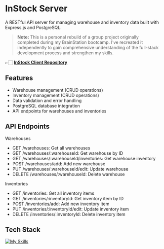 # InStock Server

A RESTful API server for managing warehouse and inventory data built with Express.js and PostgreSQL.

> **Note:** This is a personal rebuild of a group project originally completed during my BrainStation bootcamp. I've recreated it independently to gain comprehensive understanding of the full-stack development process and strengthen my skills.

👉🏻 **[InStock Client Repository](https://github.com/janessaperry/instock-client)**

## Features

- Warehouse management (CRUD operations)
- Inventory management (CRUD operations)
- Data validation and error handling
- PostgreSQL database integration
- API endpoints for warehouses and inventories

## API Endpoints

Warehouses

- GET /warehouses: Get all warehouses
- GET /warehouses/:warehouseId: Get warehouse by ID
- GET /warehouses/:warehouseId/inventories: Get warehouse inventory
- POST /warehouses/add: Add new warehouse
- PUT /warehouses/:warehouseId/edit: Update warehouse
- DELETE /warehouses/:warehouseId: Delete warehouse

Inventories

- GET /inventories: Get all inventory items
- GET /inventories/:inventoryId: Get inventory item by ID
- POST /inventories/add: Add new inventory item
- PUT /inventories/:inventoryId/edit: Update inventory item
- DELETE /inventories/:inventoryId: Delete inventory item

## Tech Stack

[![My Skills](https://skillicons.dev/icons?i=nodejs,express,postgres,supabase)](https://skillicons.dev)
